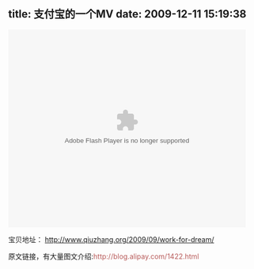 title: 支付宝的一个MV
date: 2009-12-11 15:19:38
---

<p>
	<embed align="middle" allowscriptaccess="sameDomain" height="400" quality="high" src="http://player.youku.com/player.php/sid/XMTIwNjUxNjY4/v.swf" type="application/x-shockwave-flash" width="480"></embed></p>
<p>
	<span _fck_bookmark="1" style="display: none">&nbsp;</span><font color="#222222">宝贝地址： </font><span _fck_bookmark="1" style="display: none">&nbsp;</span><a href="http://www.qiuzhang.org/2009/09/work-for-dream/">http://www.qiuzhang.org/2009/09/work-for-dream/</a></p>
<p>
	原文链接，有大量图文介绍:<font color="#b85b5a">http://blog.alipay.com/1422.html</font></p>

